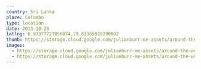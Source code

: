 ```yaml
---
country: Sri Lanka
place: Colombo
type: location
date: 2013-10-20
latlng: 6.93377727856074,79.83365918290002
thumb: https://storage.cloud.google.com/julianburr-me-assets/around-the-world/sri-lanka/colombo/IMG_0239--thumb.JPG
images:
  - https://storage.cloud.google.com/julianburr-me-assets/around-the-world/sri-lanka/colombo/IMG_0239.JPG
  - https://storage.cloud.google.com/julianburr-me-assets/around-the-world/sri-lanka/colombo/IMG_0240.JPG
---
```

